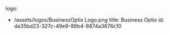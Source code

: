 logo:
  - /assets/logos/BusinessOptix Logo.png
title: Business Optix
id: da35bd23-327c-49e9-88b4-8874a3676c10
